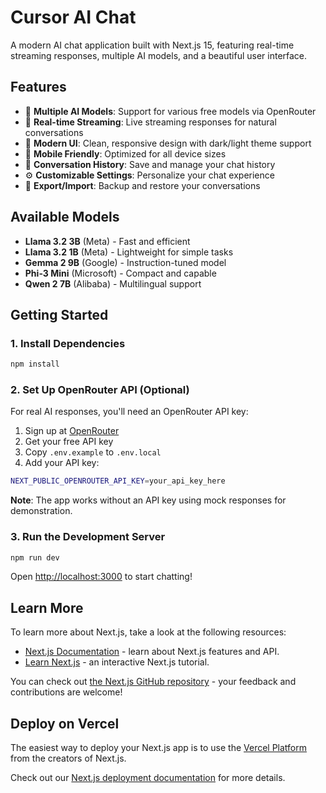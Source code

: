 # Cursor AI Chat

A modern AI chat application built with Next.js 15, featuring real-time streaming responses, multiple AI models, and a beautiful user interface.

## Features

- 🤖 **Multiple AI Models**: Support for various free models via OpenRouter
- 💬 **Real-time Streaming**: Live streaming responses for natural conversations
- 🎨 **Modern UI**: Clean, responsive design with dark/light theme support
- 📱 **Mobile Friendly**: Optimized for all device sizes
- 💾 **Conversation History**: Save and manage your chat history
- ⚙️ **Customizable Settings**: Personalize your chat experience
- 🔄 **Export/Import**: Backup and restore your conversations

## Available Models

- **Llama 3.2 3B** (Meta) - Fast and efficient
- **Llama 3.2 1B** (Meta) - Lightweight for simple tasks
- **Gemma 2 9B** (Google) - Instruction-tuned model
- **Phi-3 Mini** (Microsoft) - Compact and capable
- **Qwen 2 7B** (Alibaba) - Multilingual support

## Getting Started

### 1. Install Dependencies

```bash
npm install
```

### 2. Set Up OpenRouter API (Optional)

For real AI responses, you'll need an OpenRouter API key:

1. Sign up at [OpenRouter](https://openrouter.ai/)
2. Get your free API key
3. Copy `.env.example` to `.env.local`
4. Add your API key:

```bash
NEXT_PUBLIC_OPENROUTER_API_KEY=your_api_key_here
```

**Note**: The app works without an API key using mock responses for demonstration.

### 3. Run the Development Server

```bash
npm run dev
```

Open [http://localhost:3000](http://localhost:3000) to start chatting!

## Learn More

To learn more about Next.js, take a look at the following resources:

- [Next.js Documentation](https://nextjs.org/docs) - learn about Next.js features and API.
- [Learn Next.js](https://nextjs.org/learn) - an interactive Next.js tutorial.

You can check out [the Next.js GitHub repository](https://github.com/vercel/next.js) - your feedback and contributions are welcome!

## Deploy on Vercel

The easiest way to deploy your Next.js app is to use the [Vercel Platform](https://vercel.com/new?utm_medium=default-template&filter=next.js&utm_source=create-next-app&utm_campaign=create-next-app-readme) from the creators of Next.js.

Check out our [Next.js deployment documentation](https://nextjs.org/docs/app/building-your-application/deploying) for more details.
